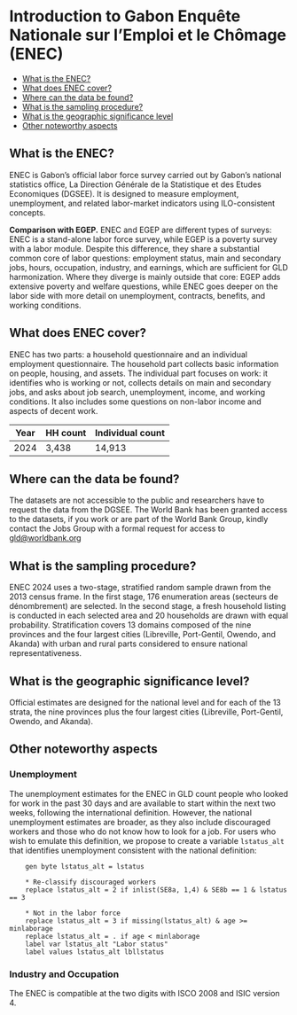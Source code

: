 # Introduction to Gabon Enquête Nationale sur l’Emploi et le Chômage (ENEC)

- [What is the ENEC?](#what-is-the-enec)
- [What does ENEC cover?](#what-does-enec-cover)
- [Where can the data be found?](#where-can-the-data-be-found)
- [What is the sampling procedure?](#what-is-the-sampling-procedure)
- [What is the geographic significance level](#what-is-the-geographic-significance-level)
- [Other noteworthy aspects](#other-noteworthy-aspects)

## What is the ENEC?
ENEC is Gabon’s official labor force survey carried out by Gabon’s national statistics office, La Direction Générale de la Statistique et des Etudes Economiques (DGSEE). It is designed to measure employment, unemployment, and related labor-market indicators using ILO-consistent concepts. 

**Comparison with EGEP.** ENEC and EGEP are different types of surveys: ENEC is a stand-alone labor force survey, while EGEP is a poverty survey with a labor module. Despite this difference, they share a substantial common core of labor questions: employment status, main and secondary jobs, hours, occupation, industry, and earnings, which are sufficient for GLD harmonization. Where they diverge is mainly outside that core: EGEP adds extensive poverty and welfare questions, while ENEC goes deeper on the labor side with more detail on unemployment, contracts, benefits, and working conditions.

## What does ENEC cover?
ENEC has two parts: a household questionnaire and an individual employment questionnaire. The household part collects basic information on people, housing, and assets. The individual part focuses on work: it identifies who is working or not, collects details on main and secondary jobs, and asks about job search, unemployment, income, and working conditions. It also includes some questions on non-labor income and aspects of decent work.

| Year | HH count | Individual count |
|------|----------|------------------|
| 2024 | 3,438    | 14,913           |

## Where can the data be found?
The datasets are not accessible to the public and researchers have to request the data from the DGSEE. The World Bank has been granted access to the datasets, if you work or are part of the World Bank Group, kindly contact the Jobs Group with a formal request for access to gld@worldbank.org

## What is the sampling procedure?
ENEC 2024 uses a two-stage, stratified random sample drawn from the 2013 census frame. In the first stage, 176 enumeration areas (secteurs de dénombrement) are selected. In the second stage, a fresh household listing is conducted in each selected area and 20 households are drawn with equal probability. Stratification covers 13 domains composed of the nine provinces and the four largest cities (Libreville, Port-Gentil, Owendo, and Akanda) with urban and rural parts considered to ensure national representativeness. 

## What is the geographic significance level?
Official estimates are designed for the national level and for each of the 13 strata, the nine provinces plus the four largest cities (Libreville, Port-Gentil, Owendo, and Akanda). 

## Other noteworthy aspects

### Unemployment

The unemployment estimates for the ENEC in GLD count people who looked for work in the past 30 days and are available to start within the next two weeks, following the international definition. However, the national unemployment estimates are broader, as they also include discouraged workers and those who do not know how to look for a job. For users who wish to emulate this definition, we propose to create a variable `lstatus_alt` that identifies unemployment consistent with the national definition:

```
	gen byte lstatus_alt = lstatus

	* Re-classify discouraged workers 
	replace lstatus_alt = 2 if inlist(SE8a, 1,4) & SE8b == 1 & lstatus == 3

	* Not in the labor force
	replace lstatus_alt = 3 if missing(lstatus_alt) & age >= minlaborage 
	replace lstatus_alt = . if age < minlaborage
	label var lstatus_alt "Labor status"
	label values lstatus_alt lbllstatus
```


### Industry and Occupation
The ENEC is compatible at the two digits with ISCO 2008 and ISIC version 4.

